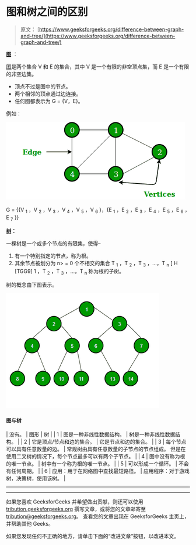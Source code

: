 # 图和树之间的区别

> 原文： [https://www.geeksforgeeks.org/difference-between-graph-and-tree/](https://www.geeksforgeeks.org/difference-between-graph-and-tree/)

**[图](https://www.geeksforgeeks.org/graph-data-structure-and-algorithms/)** ：

[图](https://www.geeksforgeeks.org/graph-data-structure-and-algorithms/)是两个集合 V 和 E 的集合，其中 V 是一个有限的非空顶点集，而 E 是一个有限的非空边集。

*   顶点不过是图中的节点。
*   两个相邻的顶点通过边连接。
*   任何图都表示为 G = {V，E}。

例如：

![](img/188b73e8769b25bf88ff62af8e5d9699.png)

G = {{V <sub>1</sub> ，V <sub>2</sub> ，V <sub>3</sub> ，V <sub>4</sub> ，V <sub>5</sub> ，V <sub>6</sub> }，{E <sub>1</sub> ，E <sub>2</sub> ，E <sub>3</sub> ，E <sub>4</sub> ，E <sub>5</sub> ，E <sub>6</sub> ，E <sub>7</sub> }}

**[树](https://www.geeksforgeeks.org/binary-tree-data-structure/)：**

一棵树是一个或多个节点的有限集，使得–

1.  有一个特别指定的节点，称为根。
2.  其余节点被划分为 n> = 0 个不相交的集合 T <sub>1</sub> ，T <sub>2</sub> ，T <sub>3</sub> ，…，T <sub>n</sub> [ H [TGG9] 1 ，T <sub>2</sub> ，T <sub>3</sub> ，…，T <sub>n</sub> 称为根的子树。

树的概念由下图表示。

![](img/21c1d16743f62fc7b9b165f0a1af8fd2.png)

#### **图与树**

| 没有。 | 图形 | 树 |
| 1 | 图是一种非线性数据结构。 | 树是一种非线性数据结构。 |
| 2 | 它是顶点/节点和边的集合。 | 它是节点和边的集合。 |
| 3 | 每个节点可以具有任意数量的边。 | 常规树由具有任意数量的子节点的节点组成。 但是在使用二叉树的情况下，每个节点最多可以有两个子节点。 |
| 4 | 图中没有称为根的唯一节点。 | 树中有一个称为根的唯一节点。 |
| 5 | 可以形成一个循环。 | 不会有任何周期。 |
| 6 | 应用：用于在网络图中查找最短路径。 | 应用程序：对于游戏树，决策树，使用该树。 |



* * *

* * *

如果您喜欢 GeeksforGeeks 并希望做出贡献，则还可以使用 [tribution.geeksforgeeks.org](https://contribute.geeksforgeeks.org/) 撰写文章，或将您的文章邮寄至 tribution@geeksforgeeks.org。 查看您的文章出现在 GeeksforGeeks 主页上，并帮助其他 Geeks。

如果您发现任何不正确的地方，请单击下面的“改进文章”按钮，以改进本文。